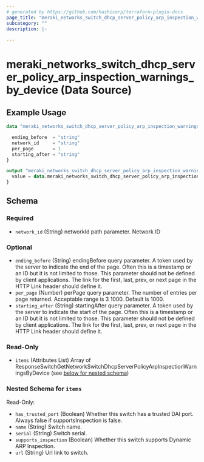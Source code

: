 ```yaml
---
# generated by https://github.com/hashicorp/terraform-plugin-docs
page_title: "meraki_networks_switch_dhcp_server_policy_arp_inspection_warnings_by_device Data Source - terraform-provider-meraki"
subcategory: ""
description: |-
  
---
```


# meraki_networks_switch_dhcp_server_policy_arp_inspection_warnings_by_device (Data Source)



## Example Usage

```terraform
data "meraki_networks_switch_dhcp_server_policy_arp_inspection_warnings_by_device" "example" {

  ending_before  = "string"
  network_id     = "string"
  per_page       = 1
  starting_after = "string"
}

output "meraki_networks_switch_dhcp_server_policy_arp_inspection_warnings_by_device_example" {
  value = data.meraki_networks_switch_dhcp_server_policy_arp_inspection_warnings_by_device.example.items
}
```

<!-- schema generated by tfplugindocs -->
## Schema

### Required

- `network_id` (String) networkId path parameter. Network ID

### Optional

- `ending_before` (String) endingBefore query parameter. A token used by the server to indicate the end of the page. Often this is a timestamp or an ID but it is not limited to those. This parameter should not be defined by client applications. The link for the first, last, prev, or next page in the HTTP Link header should define it.
- `per_page` (Number) perPage query parameter. The number of entries per page returned. Acceptable range is 3 1000. Default is 1000.
- `starting_after` (String) startingAfter query parameter. A token used by the server to indicate the start of the page. Often this is a timestamp or an ID but it is not limited to those. This parameter should not be defined by client applications. The link for the first, last, prev, or next page in the HTTP Link header should define it.

### Read-Only

- `items` (Attributes List) Array of ResponseSwitchGetNetworkSwitchDhcpServerPolicyArpInspectionWarningsByDevice (see [below for nested schema](#nestedatt--items))

<a id="nestedatt--items"></a>
### Nested Schema for `items`

Read-Only:

- `has_trusted_port` (Boolean) Whether this switch has a trusted DAI port. Always false if supportsInspection is false.
- `name` (String) Switch name.
- `serial` (String) Switch serial.
- `supports_inspection` (Boolean) Whether this switch supports Dynamic ARP Inspection.
- `url` (String) Url link to switch.
